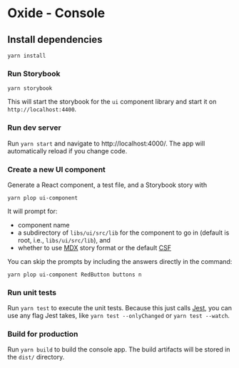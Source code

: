 # Oxide - Console

## Install dependencies

```
yarn install
```

### Run Storybook

```
yarn storybook
```

This will start the storybook for the `ui` component library and start it on `http://localhost:4400`.

### Run dev server

Run `yarn start` and navigate to http://localhost:4000/. The app will automatically reload if you change code.

### Create a new UI component

Generate a React component, a test file, and a Storybook story with

```
yarn plop ui-component
```

It will prompt for:

- component name
- a subdirectory of `libs/ui/src/lib` for the component to go in (default is root, i.e., `libs/ui/src/lib`), and
- whether to use [MDX](https://storybook.js.org/docs/react/api/mdx) story format or the default [CSF](https://storybook.js.org/docs/react/api/csf)

You can skip the prompts by including the answers directly in the command:

```
yarn plop ui-component RedButton buttons n
```

### Run unit tests

Run `yarn test` to execute the unit tests. Because this just calls [Jest](https://jestjs.io), you can use any flag Jest takes, like `yarn test --onlyChanged` or `yarn test --watch`.

### Build for production

Run `yarn build` to build the console app. The build artifacts will be stored in the `dist/` directory.
